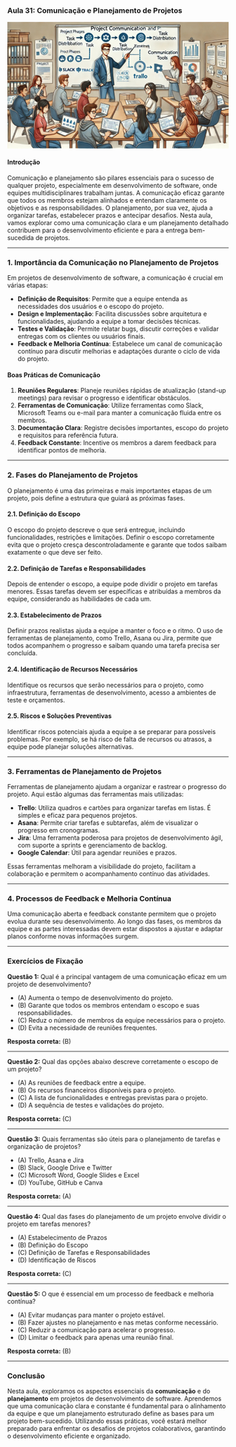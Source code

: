 ### Aula 31: Comunicação e Planejamento de Projetos
![](./assets/31.jpeg)
#### Introdução

Comunicação e planejamento são pilares essenciais para o sucesso de qualquer projeto, especialmente em desenvolvimento de software, onde equipes multidisciplinares trabalham juntas. A comunicação eficaz garante que todos os membros estejam alinhados e entendam claramente os objetivos e as responsabilidades. O planejamento, por sua vez, ajuda a organizar tarefas, estabelecer prazos e antecipar desafios. Nesta aula, vamos explorar como uma comunicação clara e um planejamento detalhado contribuem para o desenvolvimento eficiente e para a entrega bem-sucedida de projetos.

---

### 1. Importância da Comunicação no Planejamento de Projetos

Em projetos de desenvolvimento de software, a comunicação é crucial em várias etapas:
- **Definição de Requisitos**: Permite que a equipe entenda as necessidades dos usuários e o escopo do projeto.
- **Design e Implementação**: Facilita discussões sobre arquitetura e funcionalidades, ajudando a equipe a tomar decisões técnicas.
- **Testes e Validação**: Permite relatar bugs, discutir correções e validar entregas com os clientes ou usuários finais.
- **Feedback e Melhoria Contínua**: Estabelece um canal de comunicação contínuo para discutir melhorias e adaptações durante o ciclo de vida do projeto.

#### Boas Práticas de Comunicação
1. **Reuniões Regulares**: Planeje reuniões rápidas de atualização (stand-up meetings) para revisar o progresso e identificar obstáculos.
2. **Ferramentas de Comunicação**: Utilize ferramentas como Slack, Microsoft Teams ou e-mail para manter a comunicação fluida entre os membros.
3. **Documentação Clara**: Registre decisões importantes, escopo do projeto e requisitos para referência futura.
4. **Feedback Constante**: Incentive os membros a darem feedback para identificar pontos de melhoria.

---

### 2. Fases do Planejamento de Projetos

O planejamento é uma das primeiras e mais importantes etapas de um projeto, pois define a estrutura que guiará as próximas fases. 

#### 2.1. Definição do Escopo
O escopo do projeto descreve o que será entregue, incluindo funcionalidades, restrições e limitações. Definir o escopo corretamente evita que o projeto cresça descontroladamente e garante que todos saibam exatamente o que deve ser feito.

#### 2.2. Definição de Tarefas e Responsabilidades
Depois de entender o escopo, a equipe pode dividir o projeto em tarefas menores. Essas tarefas devem ser específicas e atribuídas a membros da equipe, considerando as habilidades de cada um.

#### 2.3. Estabelecimento de Prazos
Definir prazos realistas ajuda a equipe a manter o foco e o ritmo. O uso de ferramentas de planejamento, como Trello, Asana ou Jira, permite que todos acompanhem o progresso e saibam quando uma tarefa precisa ser concluída.

#### 2.4. Identificação de Recursos Necessários
Identifique os recursos que serão necessários para o projeto, como infraestrutura, ferramentas de desenvolvimento, acesso a ambientes de teste e orçamentos.

#### 2.5. Riscos e Soluções Preventivas
Identificar riscos potenciais ajuda a equipe a se preparar para possíveis problemas. Por exemplo, se há risco de falta de recursos ou atrasos, a equipe pode planejar soluções alternativas.

---

### 3. Ferramentas de Planejamento de Projetos

Ferramentas de planejamento ajudam a organizar e rastrear o progresso do projeto. Aqui estão algumas das ferramentas mais utilizadas:

- **Trello**: Utiliza quadros e cartões para organizar tarefas em listas. É simples e eficaz para pequenos projetos.
- **Asana**: Permite criar tarefas e subtarefas, além de visualizar o progresso em cronogramas.
- **Jira**: Uma ferramenta poderosa para projetos de desenvolvimento ágil, com suporte a sprints e gerenciamento de backlog.
- **Google Calendar**: Útil para agendar reuniões e prazos.

Essas ferramentas melhoram a visibilidade do projeto, facilitam a colaboração e permitem o acompanhamento contínuo das atividades.

---

### 4. Processos de Feedback e Melhoria Contínua

Uma comunicação aberta e feedback constante permitem que o projeto evolua durante seu desenvolvimento. Ao longo das fases, os membros da equipe e as partes interessadas devem estar dispostos a ajustar e adaptar planos conforme novas informações surgem.

---

### Exercícios de Fixação

**Questão 1:** Qual é a principal vantagem de uma comunicação eficaz em um projeto de desenvolvimento?
- (A) Aumenta o tempo de desenvolvimento do projeto.
- (B) Garante que todos os membros entendam o escopo e suas responsabilidades.
- (C) Reduz o número de membros da equipe necessários para o projeto.
- (D) Evita a necessidade de reuniões frequentes.

**Resposta correta:** (B)

---

**Questão 2:** Qual das opções abaixo descreve corretamente o escopo de um projeto?
- (A) As reuniões de feedback entre a equipe.
- (B) Os recursos financeiros disponíveis para o projeto.
- (C) A lista de funcionalidades e entregas previstas para o projeto.
- (D) A sequência de testes e validações do projeto.

**Resposta correta:** (C)

---

**Questão 3:** Quais ferramentas são úteis para o planejamento de tarefas e organização de projetos?
- (A) Trello, Asana e Jira
- (B) Slack, Google Drive e Twitter
- (C) Microsoft Word, Google Slides e Excel
- (D) YouTube, GitHub e Canva

**Resposta correta:** (A)

---

**Questão 4:** Qual das fases do planejamento de um projeto envolve dividir o projeto em tarefas menores?
- (A) Estabelecimento de Prazos
- (B) Definição do Escopo
- (C) Definição de Tarefas e Responsabilidades
- (D) Identificação de Riscos

**Resposta correta:** (C)

---

**Questão 5:** O que é essencial em um processo de feedback e melhoria contínua?
- (A) Evitar mudanças para manter o projeto estável.
- (B) Fazer ajustes no planejamento e nas metas conforme necessário.
- (C) Reduzir a comunicação para acelerar o progresso.
- (D) Limitar o feedback para apenas uma reunião final.

**Resposta correta:** (B)

---

### Conclusão

Nesta aula, exploramos os aspectos essenciais da **comunicação** e do **planejamento** em projetos de desenvolvimento de software. Aprendemos que uma comunicação clara e constante é fundamental para o alinhamento da equipe e que um planejamento estruturado define as bases para um projeto bem-sucedido. Utilizando essas práticas, você estará melhor preparado para enfrentar os desafios de projetos colaborativos, garantindo o desenvolvimento eficiente e organizado.